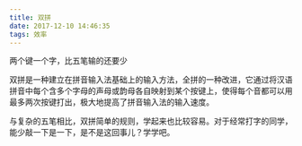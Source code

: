 ```yaml
---
title: 双拼
date: 2017-12-10 14:46:35
tags: 效率
---
```


两个键一个字，比五笔输的还要少

双拼是一种建立在拼音输入法基础上的输入方法，全拼的一种改进，它通过将汉语拼音中每个含多个字母的声母或韵母各自映射到某个按键上，使得每个音都可以用最多两次按键打出，极大地提高了拼音输入法的输入速度。

与复杂的五笔相比，双拼简单的规则，学起来也比较容易。对于经常打字的同学，能少敲一下是一下，是不是这回事儿？学学吧。

